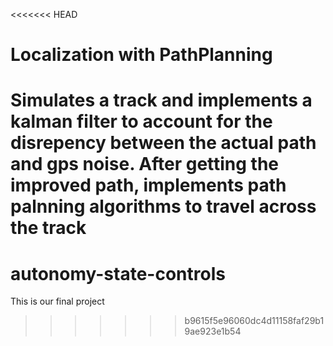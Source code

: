 <<<<<<< HEAD
# Localization with PathPlanning

Simulates a track and implements a kalman filter to account for the disrepency between the actual path and gps noise. After getting the improved path, implements path palnning algorithms to travel across the track
=======
# autonomy-state-controls
This is our final project
>>>>>>> b9615f5e96060dc4d11158faf29b19ae923e1b54
